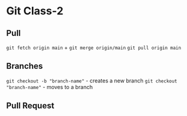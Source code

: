 # Git Class-2

## Pull

`git fetch origin main` + `git merge origin/main`
`git pull origin main`


## Branches

`git checkout -b "branch-name"` - creates a new branch
`git checkout "branch-name"` - moves to a branch


## Pull Request